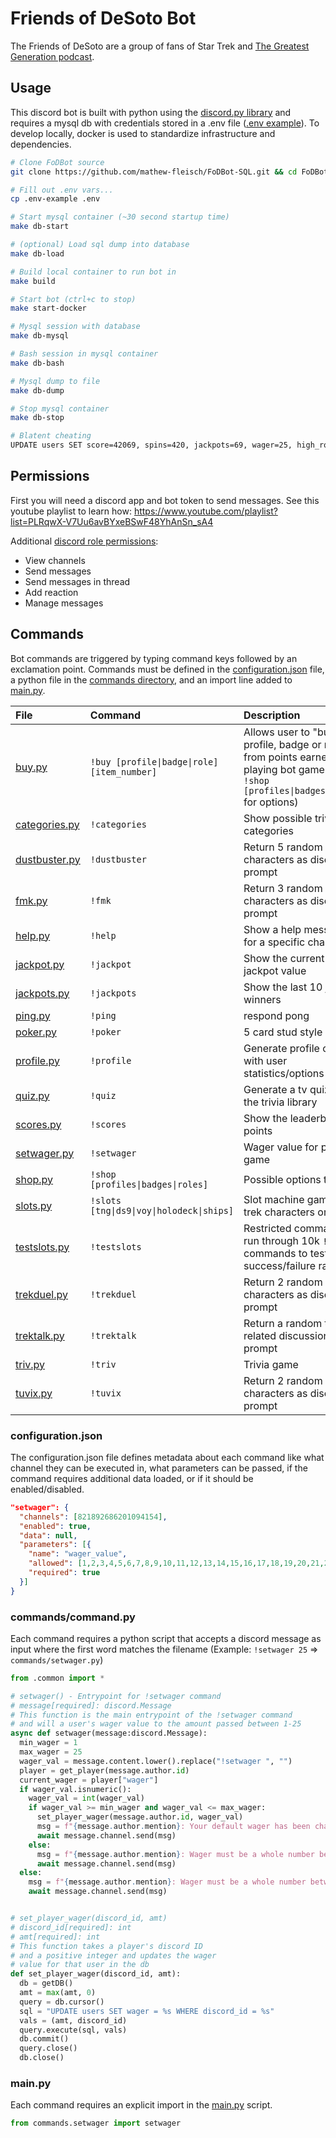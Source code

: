 # Friends of DeSoto Bot

The Friends of DeSoto are a group of fans of Star Trek and [The Greatest Generation podcast](http://gagh.biz).

## Usage

This discord bot is built with python using the [discord.py library](https://discordpy.readthedocs.io/en/stable/api.html) and requires a mysql db with credentials stored in a .env file ([.env example](.env-example)). To develop locally, docker is used to standardize infrastructure and dependencies.

```bash
# Clone FoDBot source
git clone https://github.com/mathew-fleisch/FoDBot-SQL.git && cd FoDBot-SQL

# Fill out .env vars...
cp .env-example .env

# Start mysql container (~30 second startup time)
make db-start

# (optional) Load sql dump into database
make db-load

# Build local container to run bot in
make build

# Start bot (ctrl+c to stop)
make start-docker

# Mysql session with database
make db-mysql

# Bash session in mysql container
make db-bash

# Mysql dump to file
make db-dump

# Stop mysql container
make db-stop

# Blatent cheating
UPDATE users SET score=42069, spins=420, jackpots=69, wager=25, high_roller=1 WHERE id=1;
```

## Permissions

First you will need a discord app and bot token to send messages. See this youtube playlist to learn how: https://www.youtube.com/playlist?list=PLRqwX-V7Uu6avBYxeBSwF48YhAnSn_sA4

Additional [discord role permissions](https://support.discord.com/hc/en-us/articles/206029707-Setting-Up-Permissions-FAQ):

- View channels
- Send messages
- Send messages in thread
- Add reaction
- Manage messages

## Commands

Bot commands are triggered by typing command keys followed by an exclamation point. Commands must be defined in the [configuration.json](configuration.json) file, a python file in the [commands directory](commands), and an import line added to [main.py](main.py).

| File                                    | Command                                     | Description                                                                                                                             |
| :-------------------------------------- | :------------------------------------------ | :-------------------------------------------------------------------------------------------------------------------------------------- |
| [buy.py](commands/buy.py)               | `!buy [profile\|badge\|role] [item_number]` | Allows user to "buy" a profile, badge or role from points earned playing bot games (see ` !shop [profiles\|badges\|roles]` for options) |
| [categories.py](commands/categories.py) | `!categories`                               | Show possible trivia categories                                                                                                         |
| [dustbuster.py](commands/dustbuster.py) | `!dustbuster`                               | Return 5 random trek characters as discussion prompt                                                                                    |
| [fmk.py](commands/fmk.py)               | `!fmk`                                      | Return 3 random trek characters as discussion prompt                                                                                    |
| [help.py](commands/help.py)             | `!help`                                     | Show a help message for a specific channel                                                                                              |
| [jackpot.py](commands/jackpot.py)       | `!jackpot`                                  | Show the current jackpot value                                                                                                          |
| [jackpots.py](commands/jackpots.py)     | `!jackpots`                                 | Show the last 10 jackpot winners                                                                                                        |
| [ping.py](commands/ping.py)             | `!ping`                                     | respond pong                                                                                                                            |
| [poker.py](commands/poker.py)           | `!poker`                                    | 5 card stud style game                                                                                                                  |
| [profile.py](commands/profile.py)       | `!profile`                                  | Generate profile card with user statistics/options                                                                                      |
| [quiz.py](commands/quiz.py)             | `!quiz`                                     | Generate a tv quiz from the trivia library                                                                                              |
| [scores.py](commands/scores.py)         | `!scores`                                   | Show the leaderboard of points                                                                                                          |
| [setwager.py](commands/setwager.py)     | `!setwager`                                 | Wager value for poker game                                                                                                              |
| [shop.py](commands/shop.py)             | `!shop [profiles\|badges\|roles]`           | Possible options to `!buy`                                                                                                              |
| [slots.py](commands/slots.py)           | `!slots [tng\|ds9\|voy\|holodeck\|ships]`   | Slot machine game with trek characters or ships                                                                                         |
| [testslots.py](commands/testslots.py)   | `!testslots`                                | Restricted command to run through 10k `!slots` commands to test success/failure rate                                                    |
| [trekduel.py](commands/trekduel.py)     | `!trekduel`                                 | Return 2 random trek characters as discussion prompt                                                                                    |
| [trektalk.py](commands/trektalk.py)     | `!trektalk`                                 | Return a random trek related discussion prompt                                                                                          |
| [triv.py](commands/triv.py)             | `!triv`                                     | Trivia game                                                                                                                             |
| [tuvix.py](commands/tuvix.py)           | `!tuvix`                                    | Return 2 random trek characters as discussion prompt                                                                                    |


### configuration.json

The configuration.json file defines metadata about each command like what channel they can be executed in, what parameters can be passed, if the command requires additional data loaded, or if it should be enabled/disabled.

```json
"setwager": {
  "channels": [821892686201094154],
  "enabled": true,
  "data": null,
  "parameters": [{
    "name": "wager_value",
    "allowed": [1,2,3,4,5,6,7,8,9,10,11,12,13,14,15,16,17,18,19,20,21,22,23,24,25],
    "required": true
  }]
}
```

### commands/command.py

Each command requires a python script that accepts a discord message as input where the first word matches the filename (Example: `!setwager 25` => `commands/setwager.py`)

```python
from .common import *

# setwager() - Entrypoint for !setwager command
# message[required]: discord.Message
# This function is the main entrypoint of the !setwager command
# and will a user's wager value to the amount passed between 1-25
async def setwager(message:discord.Message):
  min_wager = 1
  max_wager = 25
  wager_val = message.content.lower().replace("!setwager ", "")
  player = get_player(message.author.id)
  current_wager = player["wager"]
  if wager_val.isnumeric():
    wager_val = int(wager_val)
    if wager_val >= min_wager and wager_val <= max_wager:
      set_player_wager(message.author.id, wager_val)
      msg = f"{message.author.mention}: Your default wager has been changed from `{current_wager}` to `{wager_val}`"
      await message.channel.send(msg)
    else:
      msg = f"{message.author.mention}: Wager must be a whole number between `{min_wager}` and `{max_wager}`\nYour current wager is: `{current_wager}`"
      await message.channel.send(msg)
  else:
    msg = f"{message.author.mention}: Wager must be a whole number between `{min_wager}` and `{max_wager}`\nYour current wager is: `{current_wager}`"
    await message.channel.send(msg)


# set_player_wager(discord_id, amt)
# discord_id[required]: int
# amt[required]: int
# This function takes a player's discord ID
# and a positive integer and updates the wager
# value for that user in the db
def set_player_wager(discord_id, amt):
  db = getDB()
  amt = max(amt, 0)
  query = db.cursor()
  sql = "UPDATE users SET wager = %s WHERE discord_id = %s"
  vals = (amt, discord_id)
  query.execute(sql, vals)
  db.commit()
  query.close()
  db.close()
```

### main.py

Each command requires an explicit import in the [main.py](main.py) script.

```python
from commands.setwager import setwager
```
